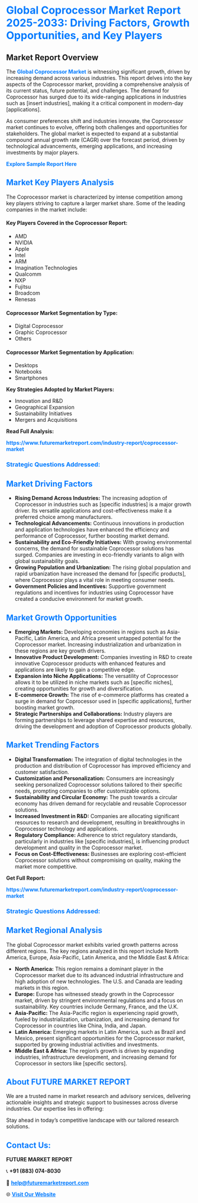 <h1 style="color: #007BFF;">Global Coprocessor Market Report 2025-2033: Driving Factors, Growth Opportunities, and Key Players</h1>

<section id="overview">
<h2>Market Report Overview</h2>
<p>The <a href="https://www.futuremarketreport.com/industry-report/coprocessor-market" style="color: #007BFF; text-decoration: none;"><strong>Global Coprocessor Market</strong></a> is witnessing significant growth, driven by increasing demand across various industries. This report delves into the key aspects of the Coprocessor market, providing a comprehensive analysis of its current status, future potential, and challenges. The demand for Coprocessor has surged due to its wide-ranging applications in industries such as [insert industries], making it a critical component in modern-day [applications].</p>
<p>As consumer preferences shift and industries innovate, the Coprocessor market continues to evolve, offering both challenges and opportunities for stakeholders. The global market is expected to expand at a substantial compound annual growth rate (CAGR) over the forecast period, driven by technological advancements, emerging applications, and increasing investments by major players.</p>
</section>

<section id="overview">
<p><a href="https://www.futuremarketreport.com/request-sample/reportId=51233" style="color: #007BFF; text-decoration: none;"><strong>Explore Sample Report Here</strong></a></p>
</section>

<section id="key-players">
<h2 style="color: #007BFF;">Market Key Players Analysis</h2>
<p>The Coprocessor market is characterized by intense competition among key players striving to capture a larger market share. Some of the leading companies in the market include:</p>
<h4>Key Players Covered in the Coprocessor Report:</h4>
<ul><li>AMD</li><li>NVIDIA</li><li>Apple</li><li>Intel</li><li>ARM</li><li>Imagination Technologies</li><li>Qualcomm</li><li>NXP</li><li>Fujitsu</li><li>Broadcom</li><li>Renesas</li></ul>
<h4>Coprocessor Market Segmentation by Type:</h4>
<ul><li>Digital Coprocessor</li><li>Graphic Coprocessor</li><li>Others</li></ul>

<h4>Coprocessor Market Segmentation by Application:</h4>
<ul><li>Desktops</li><li>Notebooks</li><li>Smartphones</li></ul>
<p><strong>Key Strategies Adopted by Market Players:</strong></p>
<ul>
<li>Innovation and R&D</li>
<li>Geographical Expansion</li>
<li>Sustainability Initiatives</li>
<li>Mergers and Acquisitions</li>
</ul>
</section>

<section>
<p><strong>Read Full Analysis: </strong></p><a href="https://www.futuremarketreport.com/industry-report/coprocessor-market" style="color: #007BFF; text-decoration: none;"><strong>https://www.futuremarketreport.com/industry-report/coprocessor-market</strong></a>
<h3 style="color: #007BFF;">Strategic Questions Addressed:</h3>
</section>

<section id="driving-factors">
<h2 style="color: #007BFF;">Market Driving Factors</h2>
<ul>
<li><strong>Rising Demand Across Industries:</strong> The increasing adoption of Coprocessor in industries such as [specific industries] is a major growth driver. Its versatile applications and cost-effectiveness make it a preferred choice among manufacturers.</li>
<li><strong>Technological Advancements:</strong> Continuous innovations in production and application technologies have enhanced the efficiency and performance of Coprocessor, further boosting market demand.</li>
<li><strong>Sustainability and Eco-Friendly Initiatives:</strong> With growing environmental concerns, the demand for sustainable Coprocessor solutions has surged. Companies are investing in eco-friendly variants to align with global sustainability goals.</li>
<li><strong>Growing Population and Urbanization:</strong> The rising global population and rapid urbanization have increased the demand for [specific products], where Coprocessor plays a vital role in meeting consumer needs.</li>
<li><strong>Government Policies and Incentives:</strong> Supportive government regulations and incentives for industries using Coprocessor have created a conducive environment for market growth.</li>
</ul>
</section>

<section id="growth-opportunities">
<h2 style="color: #007BFF;">Market Growth Opportunities</h2>
<ul>
<li><strong>Emerging Markets:</strong> Developing economies in regions such as Asia-Pacific, Latin America, and Africa present untapped potential for the Coprocessor market. Increasing industrialization and urbanization in these regions are key growth drivers.</li>
<li><strong>Innovative Product Development:</strong> Companies investing in R&D to create innovative Coprocessor products with enhanced features and applications are likely to gain a competitive edge.</li>
<li><strong>Expansion into Niche Applications:</strong> The versatility of Coprocessor allows it to be utilized in niche markets such as [specific niches], creating opportunities for growth and diversification.</li>
<li><strong>E-commerce Growth:</strong> The rise of e-commerce platforms has created a surge in demand for Coprocessor used in [specific applications], further boosting market growth.</li>
<li><strong>Strategic Partnerships and Collaborations:</strong> Industry players are forming partnerships to leverage shared expertise and resources, driving the development and adoption of Coprocessor products globally.</li>
</ul>
</section>

<section id="trending-factors">
<h2 style="color: #007BFF;">Market Trending Factors</h2>
<ul>
<li><strong>Digital Transformation:</strong> The integration of digital technologies in the production and distribution of Coprocessor has improved efficiency and customer satisfaction.</li>
<li><strong>Customization and Personalization:</strong> Consumers are increasingly seeking personalized Coprocessor solutions tailored to their specific needs, prompting companies to offer customizable options.</li>
<li><strong>Sustainability and Circular Economy:</strong> The push towards a circular economy has driven demand for recyclable and reusable Coprocessor solutions.</li>
<li><strong>Increased Investment in R&D:</strong> Companies are allocating significant resources to research and development, resulting in breakthroughs in Coprocessor technology and applications.</li>
<li><strong>Regulatory Compliance:</strong> Adherence to strict regulatory standards, particularly in industries like [specific industries], is influencing product development and quality in the Coprocessor market.</li>
<li><strong>Focus on Cost-Effectiveness:</strong> Businesses are exploring cost-efficient Coprocessor solutions without compromising on quality, making the market more competitive.</li>
</ul>
</section>

<section>
<p><strong>Get Full Report: </strong></p><a href="https://www.futuremarketreport.com/industry-report/coprocessor-market" style="color: #007BFF; text-decoration: none;"><strong>https://www.futuremarketreport.com/industry-report/coprocessor-market</strong></a>
<h3 style="color: #007BFF;">Strategic Questions Addressed:</h3>
</section>


<section id="regional-analysis">
<h2 style="color: #007BFF;">Market Regional Analysis</h2>
<p>The global Coprocessor market exhibits varied growth patterns across different regions. The key regions analyzed in this report include North America, Europe, Asia-Pacific, Latin America, and the Middle East & Africa:</p>
<ul>
<li><strong>North America:</strong> This region remains a dominant player in the Coprocessor market due to its advanced industrial infrastructure and high adoption of new technologies. The U.S. and Canada are leading markets in this region.</li>
<li><strong>Europe:</strong> Europe has witnessed steady growth in the Coprocessor market, driven by stringent environmental regulations and a focus on sustainability. Key countries include Germany, France, and the U.K.</li>
<li><strong>Asia-Pacific:</strong> The Asia-Pacific region is experiencing rapid growth, fueled by industrialization, urbanization, and increasing demand for Coprocessor in countries like China, India, and Japan.</li>
<li><strong>Latin America:</strong> Emerging markets in Latin America, such as Brazil and Mexico, present significant opportunities for the Coprocessor market, supported by growing industrial activities and investments.</li>
<li><strong>Middle East & Africa:</strong> The region’s growth is driven by expanding industries, infrastructure development, and increasing demand for Coprocessor in sectors like [specific sectors].</li>
</ul>
</section>

<footer>
<h2 style="color: #007BFF;">About FUTURE MARKET REPORT</h2>
<p>We are a trusted name in market research and advisory services, delivering actionable insights and strategic support to businesses across diverse industries. Our expertise lies in offering:</p>

<p>Stay ahead in today’s competitive landscape with our tailored research solutions.</p>

<h2 style="color: #007BFF;">Contact Us:</h2>
<p><strong>FUTURE MARKET REPORT</strong></p>
<p>📞 <strong>+91 (883) 074-8030</strong></p>
<p>📧 <strong><a href="mailto:help@futuremarketreport.com" style="color: #007BFF;">help@futuremarketreport.com</a></strong></p>
<p>🌐 <strong><a href="https://www.futuremarketreport.com/" style="color: #007BFF;">Visit Our Website</a></strong></p>
</footer>